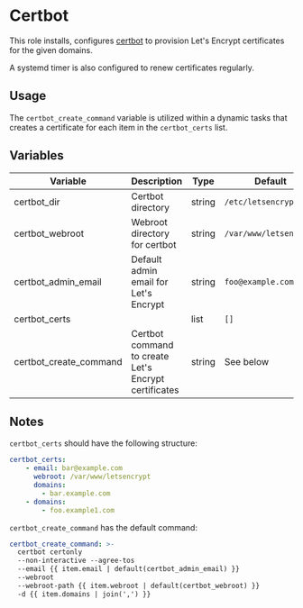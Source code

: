 
# Certbot

This role installs, configures [certbot](https://certbot.eff.org/) to provision
Let's Encrypt certificates for the given domains.

A systemd timer is also configured to renew certificates regularly.

## Usage

The `certbot_create_command` variable is utilized within a dynamic
tasks that creates a certificate for each item in the `certbot_certs` list.

## Variables

| Variable | Description | Type | Default |
| -------- | ----------- | ---- | ------- |
| certbot_dir | Certbot directory | string | `/etc/letsencrypt` |
| certbot_webroot | Webroot directory for certbot | string | `/var/www/letsencrypt` |
| certbot_admin_email | Default admin email for Let's Encrypt | string | `foo@example.com` |
| certbot_certs | | list | `[]` |
| certbot_create_command | Certbot command to create Let's Encrypt certificates | string | See below |

## Notes

`certbot_certs` should have the following structure:

```yml
certbot_certs:
    - email: bar@example.com
      webroot: /var/www/letsencrypt
      domains:
        - bar.example.com
    - domains:
        - foo.example1.com
```

`certbot_create_command` has the default command:

```yml
certbot_create_command: >-
  certbot certonly
  --non-interactive --agree-tos
  --email {{ item.email | default(certbot_admin_email) }}
  --webroot
  --webroot-path {{ item.webroot | default(certbot_webroot) }}
  -d {{ item.domains | join(',') }}
```
